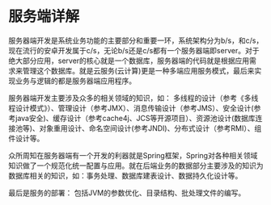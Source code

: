 # 服务端详解


服务器端开发是系统业务功能的主要部分和重要一环，系统架构分为b/s，和c/s，现在流行的安卓开发属于c/s，无论b/s还是c/s都有一个服务器端即server。对于绝大部分应用，server的核心就是一个数据库，服务器端的代码就是根据应用需求来管理这个数据库。就是云服务(云计算)更是一种多端应用服务模式，最后来实现业务与逻辑的都是服务器端应用程序。
 
服务器端开发主要涉及众多的相关领域的知识，如：
多线程的设计（参考《多线程设计模式》）、管理设计（参考JMX）、消息传输设计（参考JMS）、安全设计(参考java安全)、缓存设计（参考cache4j、JCS等开源项目）、资源池设计(数据库连接池等)、对象重用设计、命名空间设计(参考JNDI)、分布式设计（参考RMI）、组件设计等。

众所周知在服务器端有一个开发的利器就是Spring框架，Spring对各种相关领域知识做了一个规范化统一配置与应用。就在后端业务的数据部分主要涉及的知识为数据库相关的知识，如：事务处理、数据库建表设计、数据持久化设计等。

 
 
最后是服务的部署：
包括JVM的参数优化、目录结构、批处理文件的编写。
 